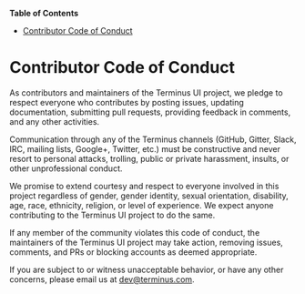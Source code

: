 
<!-- START doctoc generated TOC please keep comment here to allow auto update -->
<!-- DON'T EDIT THIS SECTION, INSTEAD RE-RUN doctoc TO UPDATE -->
**Table of Contents**

- [Contributor Code of Conduct](#contributor-code-of-conduct)

<!-- END doctoc generated TOC please keep comment here to allow auto update -->

# Contributor Code of Conduct

As contributors and maintainers of the Terminus UI project, we pledge to respect everyone who
contributes by posting issues, updating documentation, submitting pull requests, providing feedback
in comments, and any other activities.

Communication through any of the Terminus channels (GitHub, Gitter, Slack, IRC, mailing lists,
Google+, Twitter, etc.) must be constructive and never resort to personal attacks, trolling, public
or private harassment, insults, or other unprofessional conduct.

We promise to extend courtesy and respect to everyone involved in this project regardless of gender,
gender identity, sexual orientation, disability, age, race, ethnicity, religion, or level of
experience. We expect anyone contributing to the Terminus UI project to do the same.

If any member of the community violates this code of conduct, the maintainers of the Terminus UI
project may take action, removing issues, comments, and PRs or blocking accounts as deemed
appropriate.

If you are subject to or witness unacceptable behavior, or have any other concerns, please email us
at [dev@terminus.com](mailto:dev@terminus.com).
